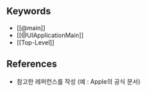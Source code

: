 
## Keywords
+ [[@main]]
+ [[@UIApplicationMain]]
+ [[Top-Level]]
## References
- 참고한 레퍼런스를 작성 (예 : Apple의 공식 문서)